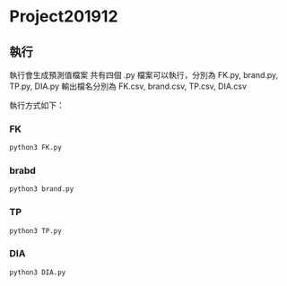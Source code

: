 # Project201912

## 執行

執行會生成預測值檔案
共有四個 .py 檔案可以執行，分別為 FK.py, brand.py, TP.py, DIA.py
輸出檔名分別為 FK.csv, brand.csv, TP.csv, DIA.csv

執行方式如下：

### FK

```python
python3 FK.py
```

### brabd
```python
python3 brand.py
```

### TP
```python
python3 TP.py
```


### DIA
```python
python3 DIA.py
```